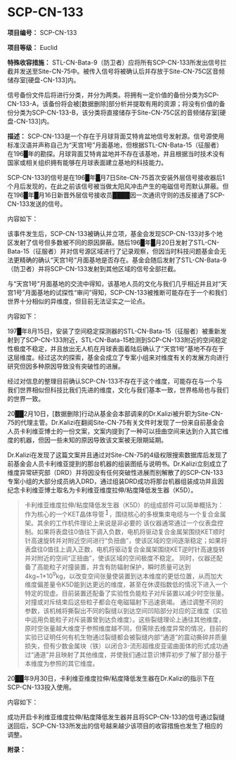# SCP-CN-133

**项目编号：** SCP-CN-133

**项目等级：** Euclid

**特殊收容措施：** STL-CN-Bata-9（防卫者）应将所有SCP-CN-133所发出信号拦截并发送至Site-CN-75中。被传入信号将被确认后并存放于Site-CN-75C区音频储存室[硬盘-CN-133]内。

信号备份文件后将进行分类，并分为两类。将拥有一定价值的备份分类为SCP-CN-133-A，该备份将会被[数据删除]部分析并提取有用的资源；将没有价值的备份分类为SCP-CN-133-B，该分类将直接储存于Site-CN-75C区的音频储存室[硬盘-CN-133]内。



**描述：** SCP-CN-133是一个存在于月球背面艾特肯盆地信号发射源。信号源使用标准汉语并声称自己为“天宫1号”月面基地，但根据STL-CN-Bata-15（征服者）在196█年的勘探。月球背面艾特肯盆地并不存在该基地，并且根据当时技术没有国家或相关组织拥有能够在月球表面建立基地的科技能力。

SCP-CN-133的信号是在196█年█月7日Site-CN-75首次安装外层信号接收器后1个月后发现的，在此之前该信号被当做太阳风冲击产生的电磁信号而默认屏蔽。但在196█年█月16日新晋外层信号接收员████因一次通讯守则的违反接通了SCP-CN-133发送的信号。

内容如下：


该事件发生后，SCP-CN-133被确认并立项，基金会发现SCP-CN-133对多个地区发射了信号但多数被不同的原因屏蔽。随后196█年█月20日发射了STL-CN-Bata-15（征服者）并对信号源区域进行了记录观察，但因当时科技问题基金会无法更精确的确认“天宫1号”月面基地是否存在。基金会随后发射了STL-CN-Bata-9（防卫者）并将SCP-CN-133发射到其他区域的信号全部拦截。

与“天宫1号”月面基地的交流中得知，该基地人员的文化与我们几乎相近并且对“天宫1号”月面基地的试探性“审问”得知，SCP-CN-133被推断可能存在于一个和我们世界十分相似的异维度，但目前无法证实之一论点。

内容如下：


197█年8月15日，安装了空间稳定探测器的STL-CN-Bata-15（征服者）被重新发射到了SCP-CN-133附近，STL-CN-Bata-15检测到SCP-CN-133附近的空间稳定性极度不稳定，并且放出无人机在月球表面着陆后确认了“天宫1号”基地不存在于这层维度。经过这次的探索，基金会成立了专案小组来对维度有关的发展方向进行研究但因多种原因导致没有突破性的进展。

经过对信息的整理目前确认SCP-CN-133不存在于这个维度，可能存在与一个与我们世界相似但科技比我们先进的维度，文化与我们基本一致，世界格局也与我们的世界一致。

20██2月10日，[数据删除]行动从基金会本部调来的Dr.Kalizi被升职为Site-CN-75的代理主管。Dr.Kalizi在翻阅Site-CN-75有关文件时发现了一份来自前基金会人员卡利维亚博士的一份文案，文案内提到了一种可以扭曲空间来达到介入其它维度的机器，但因一些未知的原因导致该文案被无限期延期。

Dr.Kalizi在发现了这篇文案并且通过对Site-CN-75的4级权限搜索数据库后发现了前基金会人员卡利维亚提到的那台机器的组装图纸与说明书。Dr.Kalizi立刻成立了维度异常研究部（DRD）并将因没有任何突破性进展而别解散了的SCP-CN-133专案小组的大部分成员纳入DRD，通过组装DRD成功将那台机器组装成功并且因纪念卡利维亚博士取名为卡利维亚维度拉伸/粘度降低发生器（K5D）。


> 卡利维亚维度拉伸/粘度降低发生器（K5D）的组成部件可以简单概括为：作为核心的一个KET晶体导管<sup class='footnoteref'>
 <a shape='rect' class='footnoteref' id='footnoteref-1' href='javascript:;' onclick='WIKIDOT.page.utils.scrollToReference(&apos;footnote-1&apos;)'>1</a>
</sup>，围绕核心的多根集束电缆与一个复合金属架。其余的工作机件理论上来说是非必要的
该仪器通常通过一个仪表盘控制。如果将表盘往0值往下调入负数，电机将驱动复合金属架围绕KET顺时针高速旋转并对附近空间进行“负扭曲”，使该区域的空间逐渐稳定；如果将表盘往0值往上调入正数，电机将驱动复合金属架围绕KET逆时针高速旋转并对附近的空间“正扭曲”，使该区域的空间极度不稳定。
同时，仪器还配备了高能粒子对撞装置，并含有防辐射保护，瞬时质量可达到4kg~1*10<sup>9</sup>kg，以改变空间张量使装置到达本维度的更低位置，从而加大维度偏差量令K5D能到达更远的维度，甚至在休谟指数低的情况下进入一个特定的现虚。目前装置还配备了实验性负能粒子对斥装置以减少时空张量。对撞或对斥结束后这些粒子都会在电磁辐射下迅速衰竭。
通过调整不同的参数，该机械将撕裂出不同的裂缝以到达空间凹陷部分对应的正维度（实验中运用负能粒子对斥装置曾到达负维度）。这些裂缝理论上通往其他维度，原时空张量越大维度于参照维度越不同，但需除去维度异常的情况，目前的实验已证明任何有机生物通过裂缝都会被裂缝内部“通道”的震动撕碎并质量损失，但有少数金属块（铁）以闭合3-流形超维皮亚诺曲面体的形式成功通过“通道”并且映射了其他维度，并使我们通过意识博弈初步了解了部分基于本维度为参照的其它维度。
> 

20██年9月30日，卡利维亚维度拉伸/粘度降低发生器在Dr.Kalizi的指示下在SCP-CN-133投入使用。

内容如下：


成功开启卡利维亚维度拉伸/粘度降低发生器并且将SCP-CN-133的信号通过裂缝送回后，SCP-CN-133所发出的信号越来越少该项目的收容措施也发生了相应的调整。

**附录：** 




